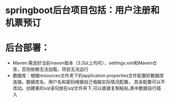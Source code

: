 # springboot后台项目包括：用户注册和机票预订
# 后台部署：
 - Maven:需选好当前maven版本（3.3以上均可），settings.xml和Maven仓库，否则依赖无法加载，项目无法运行
 - 数据库：根据resources文件夹下的application.properties文件配置好数据库连接。数据库名、用户名和密码根据自己电脑实际情况配置，
 其余配置可以不改动。创建表的sql语句放在sql文件夹下,可以直接复制粘贴,表中数据自行插入
